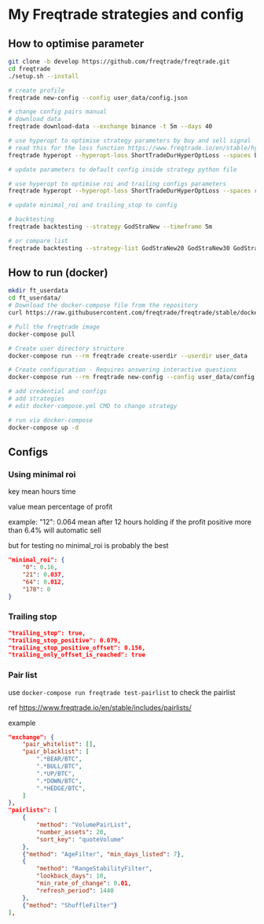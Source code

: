 # My Freqtrade strategies and config

## How to optimise parameter

```bash
git clone -b develop https://github.com/freqtrade/freqtrade.git
cd freqtrade
./setup.sh --install

# create profile
freqtrade new-config --config user_data/config.json

# change config pairs manual
# download data
freqtrade download-data --exchange binance -t 5m --days 40

# use hyperopt to optimise strategy parameters by buy and sell signal
# read this for the loss function https://www.freqtrade.io/en/stable/hyperopt/#loss-functions
freqtrade hyperopt --hyperopt-loss ShortTradeDurHyperOptLoss --spaces buy sell --strategy GodStraNew

# update parameters to default config inside strategy python file

# use hyperopt to optimise roi and trailing configs parameters
freqtrade hyperopt --hyperopt-loss ShortTradeDurHyperOptLoss --spaces roi trailing --strategy GodStraNew

# update minimal_roi and trailing_stop to config

# backtesting
freqtrade backtesting --strategy GodStraNew --timeframe 5m

# or compare list
freqtrade backtesting --strategy-list GodStraNew20 GodStraNew30 GodStraNew40 --timeframe 5m
```

## How to run (docker)

```sh
mkdir ft_userdata
cd ft_userdata/
# Download the docker-compose file from the repository
curl https://raw.githubusercontent.com/freqtrade/freqtrade/stable/docker-compose.yml -o docker-compose.yml

# Pull the freqtrade image
docker-compose pull

# Create user directory structure
docker-compose run --rm freqtrade create-userdir --userdir user_data

# Create configuration - Requires answering interactive questions
docker-compose run --rm freqtrade new-config --config user_data/config.json

# add credential and configs
# add strategies
# edit docker-compose.yml CMD to change strategy

# run via docker-compose
docker-compose up -d
```

## Configs

### Using minimal roi

key mean hours time

value mean percentage of profit

example: "12": 0.064 mean after 12 hours holding if the profit positive more than 6.4% will automatic sell

but for testing no minimal_roi is probably the best

```json
"minimal_roi": {
    "0": 0.16,
    "21": 0.037,
    "64": 0.012,
    "178": 0
}
```

### Trailing stop

```json
"trailing_stop": true,
"trailing_stop_positive": 0.079,
"trailing_stop_positive_offset": 0.156,
"trailing_only_offset_is_reached": true
```

### Pair list

use `docker-compose run freqtrade test-pairlist` to check the pairlist

ref <https://www.freqtrade.io/en/stable/includes/pairlists/>

example

```json
"exchange": {
    "pair_whitelist": [],
    "pair_blacklist": [
        ".*BEAR/BTC",
        ".*BULL/BTC",
        ".*UP/BTC",
        ".*DOWN/BTC",
        ".*HEDGE/BTC",
    ]
},
"pairlists": [
    {
        "method": "VolumePairList",
        "number_assets": 20,
        "sort_key": "quoteVolume"
    },
    {"method": "AgeFilter", "min_days_listed": 7},
    {
        "method": "RangeStabilityFilter",
        "lookback_days": 10,
        "min_rate_of_change": 0.01,
        "refresh_period": 1440
    },
    {"method": "ShuffleFilter"}
],
```
